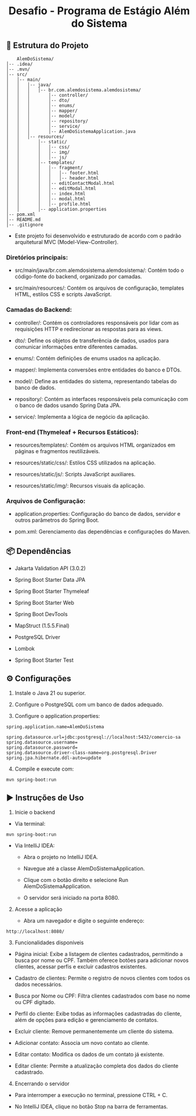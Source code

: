 # <center> Desafio - Programa de Estágio Além do Sistema

## 📁 Estrutura do Projeto

````
    AlemDoSistema/
│-- .idea/               
│-- .mvn/                
│-- src/
│   │-- main/
│   │   │-- java/
│   │   │   │-- br.com.alemdosistema.alemdosistema/
│   │   │       │-- controller/
│   │   │       │-- dto/
│   │   │       │-- enums/
│   │   │       │-- mapper/
│   │   │       │-- model/
│   │   │       │-- repository/
│   │   │       │-- service/
│   │   │       │-- AlemDoSistemaApplication.java
│   │   │-- resources/
│   │       │-- static/
│   │       │   │-- css/
│   │       │   │-- img/
│   │       │   │-- js/
│   │       │-- templates/
│   │       │   │-- fragment/
│   │       │   │   │-- footer.html
│   │       │   │   │-- header.html
│   │       │   │-- editContactModal.html
│   │       │   │-- editModal.html
│   │       │   │-- index.html
│   │       │   │-- modal.html
│   │       │   │-- profile.html
│   │       │-- application.properties
│-- pom.xml               
│-- README.md            
│-- .gitignore       
````
- Este projeto foi desenvolvido e estruturado de acordo com o padrão arquitetural MVC (Model-View-Controller).

### Diretórios principais:

- src/main/java/br.com.alemdosistema.alemdosistema/: Contém todo o código-fonte do backend, organizado por camadas.

- src/main/resources/: Contém os arquivos de configuração, templates HTML, estilos CSS e scripts JavaScript.

### Camadas do Backend:

- controller/: Contém os controladores responsáveis por lidar com as requisições HTTP e redirecionar as respostas para as views.

- dto/: Define os objetos de transferência de dados, usados para comunicar informações entre diferentes camadas.

- enums/: Contém definições de enums usados na aplicação.

- mapper/: Implementa conversões entre entidades do banco e DTOs.

- model/: Define as entidades do sistema, representando tabelas do banco de dados.

- repository/: Contém as interfaces responsáveis pela comunicação com o banco de dados usando Spring Data JPA.

- service/: Implementa a lógica de negócio da aplicação.

### Front-end (Thymeleaf + Recursos Estáticos):

- resources/templates/: Contém os arquivos HTML organizados em páginas e fragmentos reutilizáveis.

- resources/static/css/: Estilos CSS utilizados na aplicação.

- resources/static/js/: Scripts JavaScript auxiliares.

- resources/static/img/: Recursos visuais da aplicação.

### Arquivos de Configuração:

- application.properties: Configuração do banco de dados, servidor e outros parâmetros do Spring Boot.

- pom.xml: Gerenciamento das dependências e configurações do Maven.

## 📦 Dependências

- Jakarta Validation API (3.0.2)

- Spring Boot Starter Data JPA

- Spring Boot Starter Thymeleaf

- Spring Boot Starter Web

- Spring Boot DevTools

- MapStruct (1.5.5.Final)

- PostgreSQL Driver

- Lombok

- Spring Boot Starter Test

## ⚙️ Configurações

1. Instale o Java 21 ou superior.

2. Configure o PostgreSQL com um banco de dados adequado.

3. Configure o application.properties:

````
spring.application.name=AlemDoSistema

spring.datasource.url=jdbc:postgresql://localhost:5432/comercio-sa
spring.datasource.username=
spring.datasource.password=
spring.datasource.driver-class-name=org.postgresql.Driver
spring.jpa.hibernate.ddl-auto=update
````

4. Compile e execute com:
````
mvn spring-boot:run
````

## ▶️ Instruções de Uso

1. Inicie o backend

- Via terminal:

````
mvn spring-boot:run
````
- Via IntelliJ IDEA:

  - Abra o projeto no IntelliJ IDEA.

  - Navegue até a classe AlemDoSistemaApplication.

  - Clique com o botão direito e selecione Run AlemDoSistemaApplication.

  - O servidor será iniciado na porta 8080.

2. Acesse a aplicação

   - Abra um navegador e digite o seguinte endereço:
````
http://localhost:8080/
````

3. Funcionalidades disponíveis

- Página inicial: Exibe a listagem de clientes cadastrados, permitindo a busca por nome ou CPF. Também oferece botões para adicionar novos clientes, acessar perfis e excluir cadastros existentes.

- Cadastro de clientes: Permite o registro de novos clientes com todos os dados necessários.

- Busca por Nome ou CPF: Filtra clientes cadastrados com base no nome ou CPF digitado.

- Perfil do cliente: Exibe todas as informações cadastradas do cliente, além de opções para edição e gerenciamento de contatos.

- Excluir cliente: Remove permanentemente um cliente do sistema.

- Adicionar contato: Associa um novo contato ao cliente.

- Editar contato: Modifica os dados de um contato já existente.

- Editar cliente: Permite a atualização completa dos dados do cliente cadastrado.

4. Encerrando o servidor

- Para interromper a execução no terminal, pressione CTRL + C.

- No IntelliJ IDEA, clique no botão Stop na barra de ferramentas.
